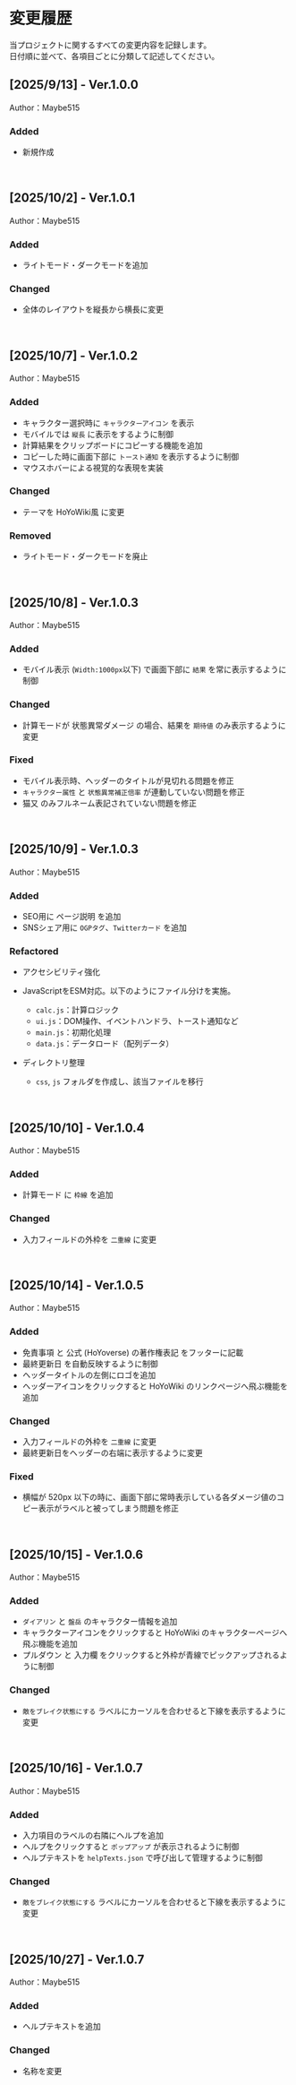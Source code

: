 # 変更履歴
当プロジェクトに関するすべての変更内容を記録します。<br>
日付順に並べて、各項目ごとに分類して記述してください。

## [2025/9/13] - Ver.1.0.0
Author：Maybe515

### Added
- 新規作成

<br>

## [2025/10/2] - Ver.1.0.1
Author：Maybe515

### Added
- ライトモード・ダークモードを追加

### Changed
- 全体のレイアウトを縦長から横長に変更

<br>

## [2025/10/7] - Ver.1.0.2
Author：Maybe515

### Added
- キャラクター選択時に `キャラクターアイコン` を表示
- モバイルでは `縦長` に表示をするように制御
- 計算結果をクリップボードにコピーする機能を追加
- コピーした時に画面下部に `トースト通知` を表示するように制御
- マウスホバーによる視覚的な表現を実装

### Changed
- テーマを HoYoWiki風 に変更

### Removed
- ライトモード・ダークモードを廃止

<br>

## [2025/10/8] - Ver.1.0.3
Author：Maybe515

### Added
- モバイル表示 (`Width:1000px`以下) で画面下部に `結果` を常に表示するように制御

### Changed
- 計算モードが 状態異常ダメージ の場合、結果を `期待値` のみ表示するように変更

### Fixed
- モバイル表示時、ヘッダーのタイトルが見切れる問題を修正
- `キャラクター属性` と `状態異常補正倍率` が連動していない問題を修正
- 猫又 のみフルネーム表記されていない問題を修正

<br>

## [2025/10/9] - Ver.1.0.3
Author：Maybe515

### Added
- SEO用に ページ説明 を追加
- SNSシェア用に `OGPタグ`、`Twitterカード` を追加

### Refactored
- アクセシビリティ強化
- JavaScriptをESM対応。以下のようにファイル分けを実施。
    - `calc.js`：計算ロジック
    - `ui.js`：DOM操作、イベントハンドラ、トースト通知など
    - `main.js`：初期化処理
    - `data.js`：データロード（配列データ）

- ディレクトリ整理
    - `css`, `js` フォルダを作成し、該当ファイルを移行

<br>

## [2025/10/10] - Ver.1.0.4
Author：Maybe515

### Added
- 計算モード に `枠線` を追加

### Changed
- 入力フィールドの外枠を `二重線` に変更

<br>

## [2025/10/14] - Ver.1.0.5
Author：Maybe515

### Added
- 免責事項 と 公式 (HoYoverse) の著作権表記 をフッターに記載
- 最終更新日 を自動反映するように制御
- ヘッダータイトルの左側にロゴを追加
- ヘッダーアイコンをクリックすると HoYoWiki のリンクページへ飛ぶ機能を追加

### Changed
- 入力フィールドの外枠を `二重線` に変更
- 最終更新日をヘッダーの右端に表示するように変更

### Fixed
- 横幅が 520px 以下の時に、画面下部に常時表示している各ダメージ値のコピー表示がラベルと被ってしまう問題を修正

<br>

## [2025/10/15] - Ver.1.0.6
Author：Maybe515

### Added
- `ダイアリン` と `盤岳` のキャラクター情報を追加
- キャラクターアイコンをクリックすると HoYoWiki のキャラクターページへ飛ぶ機能を追加
- プルダウン と 入力欄 をクリックすると外枠が青線でピックアップされるように制御

### Changed
- `敵をブレイク状態にする` ラベルにカーソルを合わせると下線を表示するように変更

<br>

## [2025/10/16] - Ver.1.0.7
Author：Maybe515

### Added
- 入力項目のラベルの右隣にヘルプを追加
- ヘルプをクリックすると `ポップアップ` が表示されるように制御
- ヘルプテキストを `helpTexts.json` で呼び出して管理するように制御

### Changed
- `敵をブレイク状態にする` ラベルにカーソルを合わせると下線を表示するように変更

<br>

## [2025/10/27] - Ver.1.0.7
Author：Maybe515

### Added
- ヘルプテキストを追加

### Changed
- 名称を変更
